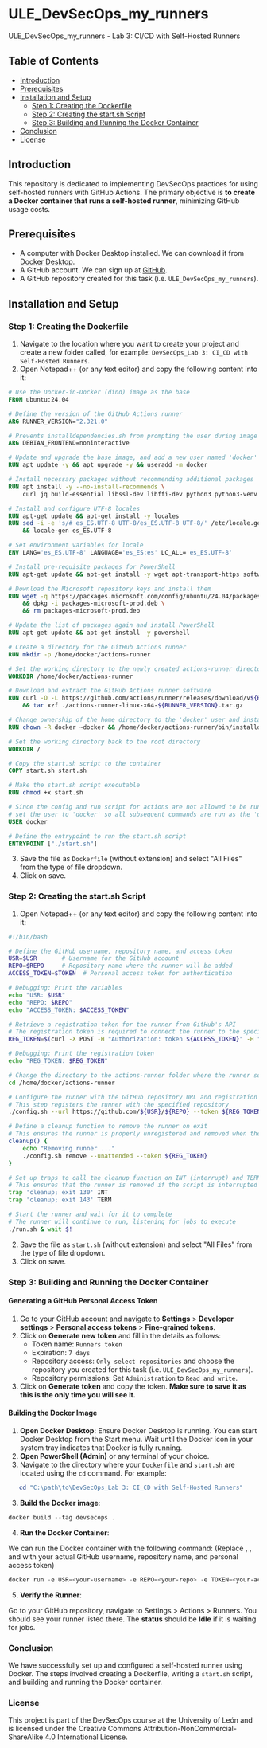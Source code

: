# ULE_DevSecOps_my_runners
ULE_DevSecOps_my_runners - Lab 3: CI/CD with Self-Hosted Runners

## Table of Contents
- [Introduction](#introduction)
- [Prerequisites](#prerequisites)
- [Installation and Setup](#installation-and-setup)
  - [Step 1: Creating the Dockerfile](#step-1-creating-the-dockerfile)
  - [Step 2: Creating the start.sh Script](#step-2-creating-the-startsh-script)
  - [Step 3: Building and Running the Docker Container](#step-3-building-and-running-the-docker-container)
- [Conclusion](#conclusion)
- [License](#license)

## Introduction
This repository is dedicated to implementing DevSecOps practices for using self-hosted runners with GitHub Actions. The primary objective is **to create a Docker container that runs a self-hosted runner**, minimizing GitHub usage costs.

## Prerequisites
- A computer with Docker Desktop installed. We can download it from [Docker Desktop](https://www.docker.com/products/docker-desktop).
- A GitHub account. We can sign up at [GitHub](https://github.com/).
- A GitHub repository created for this task (i.e. `ULE_DevSecOps_my_runners`).

## Installation and Setup

### Step 1: Creating the Dockerfile

1. Navigate to the location where you want to create your project and create a new folder called, for example: `DevSecOps_Lab 3: CI_CD with Self-Hosted Runners`.
2. Open Notepad++ (or any text editor) and copy the following content into it:

```dockerfile
# Use the Docker-in-Docker (dind) image as the base
FROM ubuntu:24.04

# Define the version of the GitHub Actions runner
ARG RUNNER_VERSION="2.321.0"

# Prevents installdependencies.sh from prompting the user during image creation
ARG DEBIAN_FRONTEND=noninteractive

# Update and upgrade the base image, and add a new user named 'docker'
RUN apt update -y && apt upgrade -y && useradd -m docker

# Install necessary packages without recommending additional packages
RUN apt install -y --no-install-recommends \
    curl jq build-essential libssl-dev libffi-dev python3 python3-venv python3-dev python3-pip libicu-dev ant git-all maven

# Install and configure UTF-8 locales
RUN apt-get update && apt-get install -y locales
RUN sed -i -e 's/# es_ES.UTF-8 UTF-8/es_ES.UTF-8 UTF-8/' /etc/locale.gen \
    && locale-gen es_ES.UTF-8

# Set environment variables for locale
ENV LANG='es_ES.UTF-8' LANGUAGE='es_ES:es' LC_ALL='es_ES.UTF-8'

# Install pre-requisite packages for PowerShell
RUN apt-get update && apt-get install -y wget apt-transport-https software-properties-common

# Download the Microsoft repository keys and install them
RUN wget -q https://packages.microsoft.com/config/ubuntu/24.04/packages-microsoft-prod.deb \
    && dpkg -i packages-microsoft-prod.deb \
    && rm packages-microsoft-prod.deb

# Update the list of packages again and install PowerShell
RUN apt-get update && apt-get install -y powershell

# Create a directory for the GitHub Actions runner
RUN mkdir -p /home/docker/actions-runner

# Set the working directory to the newly created actions-runner directory
WORKDIR /home/docker/actions-runner

# Download and extract the GitHub Actions runner software
RUN curl -O -L https://github.com/actions/runner/releases/download/v${RUNNER_VERSION}/actions-runner-linux-x64-${RUNNER_VERSION}.tar.gz \
    && tar xzf ./actions-runner-linux-x64-${RUNNER_VERSION}.tar.gz

# Change ownership of the home directory to the 'docker' user and install dependencies
RUN chown -R docker ~docker && /home/docker/actions-runner/bin/installdependencies.sh

# Set the working directory back to the root directory
WORKDIR /

# Copy the start.sh script to the container
COPY start.sh start.sh

# Make the start.sh script executable
RUN chmod +x start.sh

# Since the config and run script for actions are not allowed to be run by root,
# set the user to 'docker' so all subsequent commands are run as the 'docker' user
USER docker

# Define the entrypoint to run the start.sh script
ENTRYPOINT ["./start.sh"]
```

3. Save the file as `Dockerfile` (without extension) and select "All Files" from the type of file dropdown.
4. Click on save.


### Step 2: Creating the start.sh Script

1. Open Notepad++ (or any text editor) and copy the following content into it:

```bash
#!/bin/bash

# Define the GitHub username, repository name, and access token
USR=$USR       # Username for the GitHub account
REPO=$REPO     # Repository name where the runner will be added
ACCESS_TOKEN=$TOKEN  # Personal access token for authentication

# Debugging: Print the variables
echo "USR: $USR"
echo "REPO: $REPO"
echo "ACCESS_TOKEN: $ACCESS_TOKEN"

# Retrieve a registration token for the runner from GitHub's API
# The registration token is required to connect the runner to the specified repository
REG_TOKEN=$(curl -X POST -H "Authorization: token ${ACCESS_TOKEN}" -H "Accept: application/vnd.github+json" https://api.github.com/repos/${USR}/${REPO}/actions/runners/registration-token | jq .token --raw-output)

# Debugging: Print the registration token
echo "REG_TOKEN: $REG_TOKEN"

# Change the directory to the actions-runner folder where the runner software is located
cd /home/docker/actions-runner

# Configure the runner with the GitHub repository URL and registration token
# This step registers the runner with the specified repository
./config.sh --url https://github.com/${USR}/${REPO} --token ${REG_TOKEN}

# Define a cleanup function to remove the runner on exit
# This ensures the runner is properly unregistered and removed when the script exits
cleanup() {
    echo "Removing runner ..."
    ./config.sh remove --unattended --token ${REG_TOKEN}
}

# Set up traps to call the cleanup function on INT (interrupt) and TERM (terminate) signals
# This ensures that the runner is removed if the script is interrupted or terminated
trap 'cleanup; exit 130' INT
trap 'cleanup; exit 143' TERM

# Start the runner and wait for it to complete
# The runner will continue to run, listening for jobs to execute
./run.sh & wait $!
```

2. Save the file as `start.sh` (without extension) and select "All Files" from the type of file dropdown.
3. Click on save.

### Step 3: Building and Running the Docker Container

#### Generating a GitHub Personal Access Token
1. Go to your GitHub account and navigate to **Settings** > **Developer settings** > **Personal access tokens** > **Fine-grained tokens**.
2. Click on **Generate new token** and fill in the details as follows:
   - Token name: `Runners token`
   - Expiration: `7 days`
   - Repository access: `Only select repositories` and choose the repository you created for this task (i.e. `ULE_DevSecOps_my_runners`).
   - Repository permissions: Set `Administration` to `Read and write`.
3. Click on **Generate token** and copy the token. **Make sure to save it as this is the only time you will see it.**


#### Building the Docker Image
1. **Open Docker Desktop**: Ensure Docker Desktop is running. You can start Docker Desktop from the Start menu. Wait until the Docker icon in your system tray indicates that Docker is fully running.
2. **Open PowerShell (Admin)** or any terminal of your choice.
3. Navigate to the directory where your `Dockerfile` and `start.sh` are located using the `cd` command. For example:

```powershell
   cd "C:\path\to\DevSecOps_Lab 3: CI_CD with Self-Hosted Runners"
```

3. **Build the Docker image**:

```powershell
docker build --tag devsecops .
```

4. **Run the Docker Container**:

We can run the Docker container with the following command:
(Replace <your-username>, <your-repo>, and <your-access-token> with your actual GitHub username, repository name, and personal access token)

```powershell
docker run -e USR=<your-username> -e REPO=<your-repo> -e TOKEN=<your-access-token> devsecops
```

5. **Verify the Runner**:

Go to your GitHub repository, navigate to Settings > Actions > Runners.
You should see your runner listed there. The **status** should be **Idle** if it is waiting for jobs.


### Conclusion

We have successfully set up and configured a self-hosted runner using Docker. The steps involved creating a Dockerfile, writing a `start.sh` script, and building and running the Docker container.

### License

This project is part of the DevSecOps course at the University of León and is licensed under the Creative Commons Attribution-NonCommercial-ShareAlike 4.0 International License.
